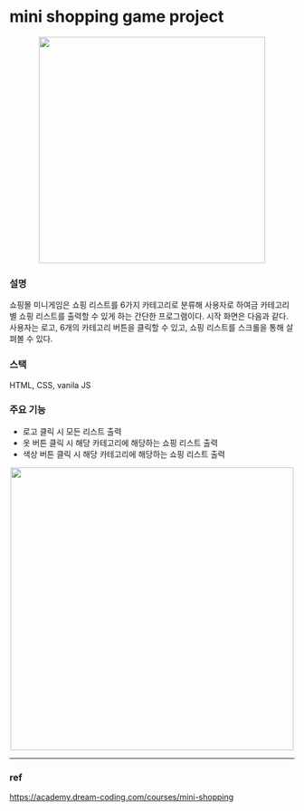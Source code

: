 # mini shopping game project

<p align="center"><img src="https://s3.us-west-2.amazonaws.com/secure.notion-static.com/69053043-56ab-4cfa-a404-1c3371c9d57d/Untitled.png?X-Amz-Algorithm=AWS4-HMAC-SHA256&X-Amz-Content-Sha256=UNSIGNED-PAYLOAD&X-Amz-Credential=AKIAT73L2G45EIPT3X45%2F20220307%2Fus-west-2%2Fs3%2Faws4_request&X-Amz-Date=20220307T014435Z&X-Amz-Expires=86400&X-Amz-Signature=18e30e459c167d93711c7a13255db801fdd2996777361b7d81d1f574f1f7dee0&X-Amz-SignedHeaders=host&response-content-disposition=filename%20%3D%22Untitled.png%22&x-id=GetObject" width="400"/></p>

### 설명
쇼핑몰 미니게임은 쇼핑 리스트를 6가지 카테고리로 분류해 사용자로 하여금 카테고리별 쇼핑 리스트를 출력할 수 있게 하는 간단한 프로그램이다. 시작 화면은 다음과 같다. 사용자는 로고, 6개의 카테고리 버튼을 클릭할 수 있고, 쇼핑 리스트를 스크롤을 통해 살펴볼 수 있다.

### 스택 
HTML, CSS, vanila JS

### 주요 기능
* 로고 클릭 시 모든 리스트 출력
* 옷 버튼 클릭 시 해당 카테고리에 해당하는 쇼핑 리스트 출력
* 색상 버튼 클릭 시 해당 카테고리에 해당하는 쇼핑 리스트 출력
<p align="center">
<img src="https://s3.us-west-2.amazonaws.com/secure.notion-static.com/b0fc47fc-f47e-4926-ab27-e6356eecd398/Untitled.png?X-Amz-Algorithm=AWS4-HMAC-SHA256&X-Amz-Content-Sha256=UNSIGNED-PAYLOAD&X-Amz-Credential=AKIAT73L2G45EIPT3X45%2F20220307%2Fus-west-2%2Fs3%2Faws4_request&X-Amz-Date=20220307T020606Z&X-Amz-Expires=86400&X-Amz-Signature=3664d8079bfd4e5cf4669ad0e3e1d8a6f9a935df1a7aa206296a808d2c113c38&X-Amz-SignedHeaders=host&response-content-disposition=filename%20%3D%22Untitled.png%22&x-id=GetObject" width="500">
</p>

---
### ref
https://academy.dream-coding.com/courses/mini-shopping

